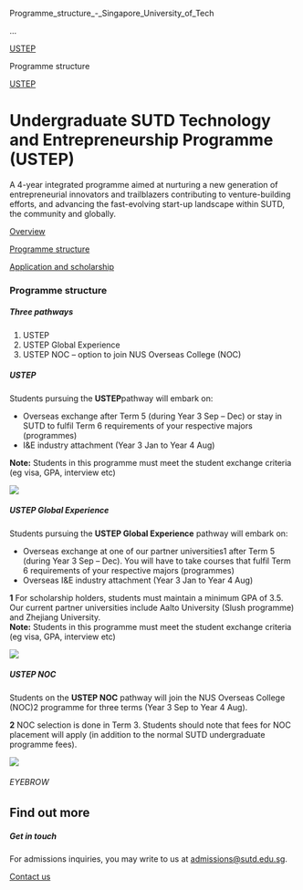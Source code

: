 Programme_structure_-_Singapore_University_of_Tech



…

 [USTEP](/education/undergraduate/special-programmes/ustep) 

Programme structure

[USTEP](https://www.sutd.edu.sg/education/undergraduate/special-programmes/ustep)

Undergraduate SUTD Technology and Entrepreneurship Programme (USTEP)
====================================================================

A 4-year integrated programme aimed at nurturing a new generation of entrepreneurial innovators and trailblazers contributing to venture-building efforts, and advancing the fast-evolving start-up landscape within SUTD, the community and globally.

[Overview](/education/undergraduate/special-programmes/ustep/overview/#tabs)

[Programme structure](/education/undergraduate/special-programmes/ustep/programme-structure/#tabs)

[Application and scholarship](/education/undergraduate/special-programmes/ustep/application-and-scholarship/#tabs)

### Programme structure

##### Three pathways

1. USTEP
2. USTEP Global Experience
3. USTEP NOC – option to join NUS Overseas College (NOC)



##### **USTEP**

Students pursuing the **USTEP**pathway will embark on:

* Overseas exchange after Term 5 (during Year 3 Sep – Dec) or stay in SUTD to fulfil Term 6 requirements of your respective majors (programmes)
* I&E industry attachment (Year 3 Jan to Year 4 Aug)

**Note:** Students in this programme must meet the student exchange criteria (eg visa, GPA, interview etc)

![](https://www.sutd.edu.sg/wp-content/uploads/2025/02/ustep-calendar_20250205.png)

##### **USTEP Global Experience**

Students pursuing the **USTEP Global Experience** pathway will embark on:

* Overseas exchange at one of our partner universities1 after Term 5 (during Year 3 Sep – Dec). You will have to take courses that fulfil Term 6 requirements of your respective majors (programmes)
* Overseas I&E industry attachment (Year 3 Jan to Year 4 Aug)

**1** For scholarship holders, students must maintain a minimum GPA of 3.5. Our current partner universities include Aalto University (Slush programme) and Zhejiang University.  
**Note:** Students in this programme must meet the student exchange criteria (eg visa, GPA, interview etc)

![](https://www.sutd.edu.sg/wp-content/uploads/2025/02/ustep-global-calendar_20250210.png)

##### **USTEP NOC**

Students on the **USTEP NOC** pathway will join the NUS Overseas College (NOC)2 programme for three terms (Year 3 Sep to Year 4 Aug).

**2** NOC selection is done in Term 3. Students should note that fees for NOC placement will apply (in addition to the normal SUTD undergraduate programme fees).

![](https://www.sutd.edu.sg/wp-content/uploads/2025/01/ustep-noc-calendar_v1.png)

###### EYEBROW

Find out more
-------------

##### Get in touch

For admissions inquiries, you may write to us at admissions@sutd.edu.sg.

[Contact us](mailto:admissions@sutd.edu.sg.)


